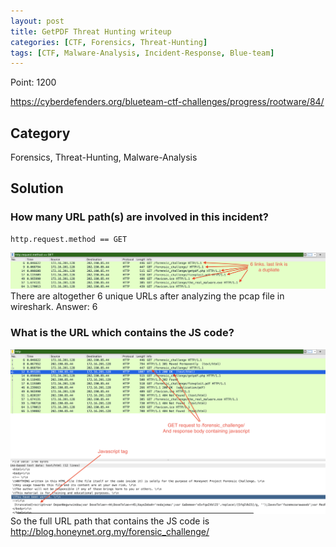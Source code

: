 ```yaml
---
layout: post
title: GetPDF Threat Hunting writeup
categories: [CTF, Forensics, Threat-Hunting]
tags: [CTF, Malware-Analysis, Incident-Response, Blue-team]
---
```

Point: 1200

<https://cyberdefenders.org/blueteam-ctf-challenges/progress/rootware/84/>

## Category

Forensics, Threat-Hunting, Malware-Analysis

## Solution

### How many URL path(s) are involved in this incident?

```text
http.request.method == GET
```

![urls](/assets/img/blogImages/getPDF1.png)
There are altogether 6 unique URLs after analyzing the pcap file in wireshark.
Answer: 6

### What is the URL which contains the JS code?

![jsurl](/assets/img/blogImages/getPDF2.png)
So the full URL path that contains the JS code is
<http://blog.honeynet.org.my/forensic_challenge/>
